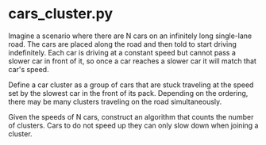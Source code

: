 # cars_cluster.py

Imagine a scenario where there are N cars on an infinitely long single-lane road. The cars are placed along the road and then told to start driving indefinitely.
Each car is driving at a constant speed but cannot pass a slower car in front of it, so once a car reaches a slower car it will match that car's speed.

Define a car cluster as a group of cars that are stuck traveling at the speed set by the slowest car in the front of its pack. Depending on the ordering, there may be many clusters traveling on the road simultaneously.


Given the speeds of N cars, construct an algorithm that counts the number of clusters.
Cars to do not speed up they can only slow down when joining a cluster.
